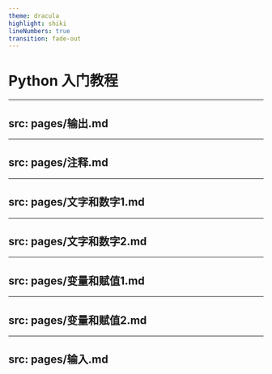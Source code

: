 ```yaml
---
theme: dracula
highlight: shiki
lineNumbers: true
transition: fade-out
---
```


# Python 入门教程

---
src: pages/输出.md
---

---
src: pages/注释.md
---

---
src: pages/文字和数字1.md
---

---
src: pages/文字和数字2.md
---

---
src: pages/变量和赋值1.md
---

---
src: pages/变量和赋值2.md
---

---
src: pages/输入.md
---
